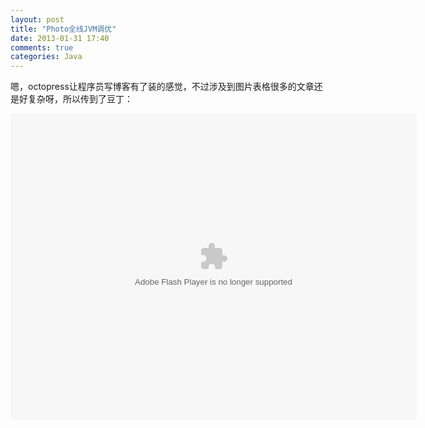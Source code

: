 ```yaml
---
layout: post
title: "Photo全线JVM调优"
date: 2013-01-31 17:40
comments: true
categories: Java
---
```

嗯，octopress让程序员写博客有了装的感觉，不过涉及到图片表格很多的文章还是好复杂呀，所以传到了豆丁：<br>
<!-- more -->
<embed src='http://www.docin.com/DocinViewer-594500096-144.swf' width='650' height='490' type=application/x-shockwave-flash ALLOWFULLSCREEN='true' ALLOWSCRIPTACCESS='always'></embed>
